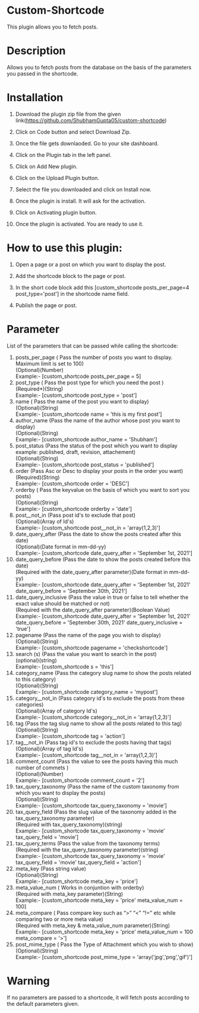 # Custom-Shortcode

This plugin allows you to fetch posts.

# Description

Allows you to fetch posts from the database on the basis of the parameters you passed in the shortcode.
  
# Installation

1. Download the plugin zip file from the given link(https://github.com/ShubhamGupta05/custom-shortcode)

2. Click on Code button and select Download Zip.

3. Once the file gets downlaoded. Go to your site dashboard.

4. Click on the Plugin tab in the left panel.

5. Click on Add New plugin.

6. Click on the Upload Plugin button.

7. Select the file you downloaded and click on Install now.

8. Once the plugin is install. It will ask for the activation.

9. Click on Activating plugin button.

10. Once the plugin is activated. You are ready to use it.

# How to use this plugin:

1. Open a page or a post on which you want to display the post.

2. Add the shortcode block to the page or post.

3. In the short code block add this [custom_shortcode posts_per_page=4 post_type='post'] in the shortcode name field.

4. Publish the page or post.

# Parameter

List of the parameters that can be passed while calling the shortcode:

1. posts_per_page ( Pass the number of posts you want to display. Maximum limit is set to 100)<br>
    (Optional)(Number)<br>
    Example:- [custom_shortcode posts_per_page = 5]
2. post_type ( Pass the post type for which you need the post )<br>
    (Required*)(String)<br>
    Example:- [custom_shortcode post_type = 'post']
3. name ( Pass the name of the post you want to display)<br>
    (Optional)(String)<br>
    Example:- [custom_shortcode name = 'this is my first post']
4. author_name (Pass the name of the author whose post you want to display)<br>
    (Optional)(String)<br>
     Example:- [custom_shortcode author_name = 'Shubham']
5. post_status (Pass the status of the post which you want to display example: published, draft,      revision, attachement)<br>
    (Optional)(String)<br>
    Example:- [custom_shortcode post_status = 'published']
6. order (Pass Asc or Desc to display your posts in the order you want)<br>
    (Required)(String)<br>
    Example:- [custom_shortcode order = 'DESC']
7. orderby ( Pass the keyvalue on the basis of which you want to sort you posts)<br>
     (Optional)(String)<br>
    Example:- [custom_shortcode orderby = 'date']
8. post__not_in (Pass post id's to exclude that post)<br>
    (Optional)(Array of Id's)<br>
    Example:- [custom_shortcode post__not_in = 'array(1,2,3)']
9. date_query_after (Pass the date to show the posts created after this date)<br>
    (Optional)(Date format in mm-dd-yy)<br>
    Example:- [custom_shortcode date_query_after = 'September 1st, 2021']
10. date_query_before (Pass the date to show the posts created before this date)<br>
    (Required with the date_query_after parameter)(Date format in mm-dd-yy)<br>
    Example:- [custom_shortcode date_query_after = 'September 1st, 2021' date_query_before = 'September 30th, 2021'] 
11. date_query_inclusive (Pass the value in true or false to tell whether the exact value should be matched or not)<br>
    (Required with the date_query_after parameter)(Boolean Value)<br>
    Example:- [custom_shortcode date_query_after = 'September 1st, 2021' date_query_before = 'September 30th, 2021' date_query_inclusive = 'true']
12. pagename (Pass the name of the page you wish to display)<br>
    (Optional)(String)<br>
    Example:- [custom_shortcode pagename = 'checkshortcode']
13. search (s) (Pass the value you want to search in the post)<br>
    (optional)(string)<br>
    Example:- [custom_shortcode s = 'this']
14. category_name (Pass the category slug name to show the posts related to this category)<br>
    (Optional)(String)<br>
    Example:- [custom_shortcode category_name = 'mypost']
15. category__not_in (Pass category id's to exclude the posts from these categories)<br>
    (Optional)(Array of category Id's)<br>
    Example:- [custom_shortcode category__not_in = 'array(1,2,3)']
16. tag (Pass the tag slug name to show all the posts related to this tag)<br>
    (Optional)(String)<br>
    Example:- [custom_shortcode tag = 'action']
17. tag__not_in (Pass tag id's to exclude the posts having that tags)<br>
    (Optional)(Array of tag Id's)<br>
    Example:- [custom_shortcode tag__not_in = 'array(1,2,3)']
18. comment_count (Pass the value to see the posts having this much number of commets )<br>
    (Optional)(Number)<br>
    Example:- [custom_shortcode comment_count = '2']
19. tax_query_taxonomy (Pass the name of the custom taxonomy from which you want to display the posts)<br>
    (Optional)(String)<br>
    Example:- [custom_shortcode tax_query_taxonomy = 'movie']
20. tax_query_field (Pass the slug value of the taxonomy added in the tax_query_taxonomy parameter)<br>
    (Required with tax_query_taxonomy)(string)<br>
    Example:- [custom_shortcode tax_query_taxonomy = 'movie' tax_query_field = 'movie']
21. tax_query_terms (Pass the value from the taxonomy terms)<br>
    (Required with the tax_query_taxonomy parameter)(string)<br>
    Example:- [custom_shortcode tax_query_taxonomy = 'movie' tax_query_field = 'movie' tax_query_field = 'action']
22. meta_key (Pass string value)<br>
     (Optional)(String)<br>
    Example:- [custom_shortcode meta_key = 'price']
23. meta_value_num ( Works in conjuntion with orderby)<br>
     (Required with meta_key parameter)(String)<br>
    Example:- [custom_shortcode meta_key = 'price' meta_value_num = 100]
24. meta_compare ( Pass compare key such as “>” “<” “!=” etc while comparing two or more meta value)<br>
     (Required with meta_key & meta_value_num parameter)(String)<br>
    Example:- [custom_shortcode meta_key = 'price' meta_value_num = 100 meta_compare = '>']
25. post_mime_type ( Pass the Type of Attachment which you wish to show)<br>
     (Optional)(String)<br>
    Example:- [custom_shortcode post_mime_type = 'array('jpg','png','gif')']






# Warning 

 If no parameters are passed to a shortcode, it will fetch posts according to the default parameters given.